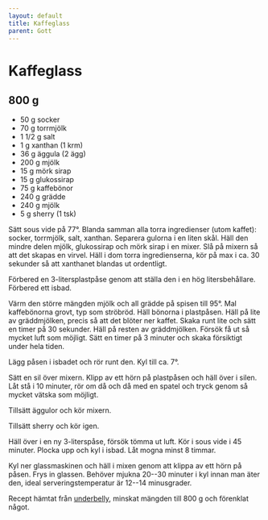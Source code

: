 ```yaml
---
layout: default
title: Kaffeglass
parent: Gott
---
```

# Kaffeglass

## 800 g

- 50 g   socker
- 70 g   torrmjölk
- 1 1/2 g  salt
- 1 g    xanthan (1 krm)
- 36 g   äggula (2 ägg)
- 200 g  mjölk
- 15 g   mörk sirap
- 15 g   glukossirap
- 75 g   kaffebönor
- 240 g  grädde
- 240 g  mjölk
- 5 g    sherry (1 tsk)

Sätt sous vide på 77°. Blanda samman alla torra ingredienser (utom kaffet): socker,
torrmjölk, salt, xanthan. Separera gulorna i en liten skål. Häll den mindre delen mjölk,
glukossirap och mörk sirap i en mixer. Slå på mixern så att det skapas en virvel. Häll i
dom torra ingredienserna, kör på max i ca. 30 sekunder så att xanthanet blandas ut
ordentligt.

Förbered en 3-litersplastpåse genom att ställa den i en hög litersbehållare. Förbered ett
isbad.

Värm den större mängden mjölk och all grädde på spisen till 95°. Mal kaffebönorna grovt,
typ som ströbröd. Häll bönorna i plastpåsen. Häll på lite av gräddmjölken, precis så att
det blöter ner kaffet. Skaka runt lite och sätt en timer på 30 sekunder. Häll på resten av
gräddmjölken. Försök få ut så mycket luft som möjligt. Sätt en timer på 3 minuter och
skaka försiktigt under hela tiden.

Lägg påsen i isbadet och rör runt den. Kyl till ca. 7°.

Sätt en sil över mixern. Klipp av ett hörn på plastpåsen och häll över i silen. Låt stå i
10 minuter, rör om då och då med en spatel och tryck genom så mycket vätska som möjligt.

Tillsätt äggulor och kör mixern.

Tillsätt sherry och kör igen.

Häll över i en ny 3-literspåse, försök tömma ut luft. Kör i sous vide i 45 minuter. Plocka
upp och kyl i isbad. Låt mogna minst 8 timmar.

Kyl ner glassmaskinen och häll i mixen genom att klippa av ett hörn på påsen. Frys in
glassen. Behöver mjukna 20--30 minuter i kyl innan man äter den, ideal
serveringstemperatur är 12--14 minusgrader.

Recept hämtat från [underbelly](https://under-belly.org/ice-cream-flavor-coffee/), minskat
mängden till 800 g och förenklat något.